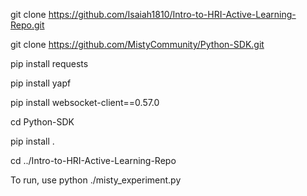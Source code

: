 
git clone https://github.com/Isaiah1810/Intro-to-HRI-Active-Learning-Repo.git

git clone https://github.com/MistyCommunity/Python-SDK.git

pip install requests

pip install yapf

pip install websocket-client==0.57.0

cd Python-SDK

pip install .

cd ../Intro-to-HRI-Active-Learning-Repo

To run, use python ./misty_experiment.py
